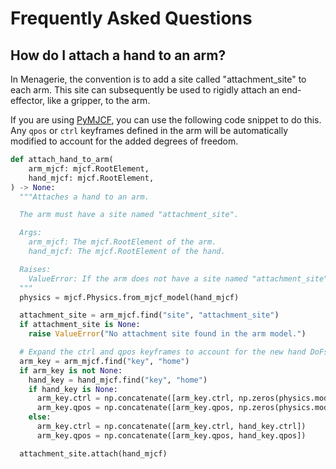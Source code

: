 # Frequently Asked Questions

## How do I attach a hand to an arm?

In Menagerie, the convention is to add a site called "attachment_site" to each
arm. This site can subsequently be used to rigidly attach an end-effector,
like a gripper, to the arm.

If you are using
[PyMJCF](https://github.com/deepmind/dm_control/tree/main/dm_control/mjcf), you
can use the following code snippet to do this. Any `qpos` or `ctrl` keyframes
defined in the arm will be automatically modified to account for the added
degrees of freedom.

```python
def attach_hand_to_arm(
    arm_mjcf: mjcf.RootElement,
    hand_mjcf: mjcf.RootElement,
) -> None:
  """Attaches a hand to an arm.

  The arm must have a site named "attachment_site".

  Args:
    arm_mjcf: The mjcf.RootElement of the arm.
    hand_mjcf: The mjcf.RootElement of the hand.

  Raises:
    ValueError: If the arm does not have a site named "attachment_site".
  """
  physics = mjcf.Physics.from_mjcf_model(hand_mjcf)

  attachment_site = arm_mjcf.find("site", "attachment_site")
  if attachment_site is None:
    raise ValueError("No attachment site found in the arm model.")

  # Expand the ctrl and qpos keyframes to account for the new hand DoFs.
  arm_key = arm_mjcf.find("key", "home")
  if arm_key is not None:
    hand_key = hand_mjcf.find("key", "home")
    if hand_key is None:
      arm_key.ctrl = np.concatenate([arm_key.ctrl, np.zeros(physics.model.nu)])
      arm_key.qpos = np.concatenate([arm_key.qpos, np.zeros(physics.model.nq)])
    else:
      arm_key.ctrl = np.concatenate([arm_key.ctrl, hand_key.ctrl])
      arm_key.qpos = np.concatenate([arm_key.qpos, hand_key.qpos])

  attachment_site.attach(hand_mjcf)
```
